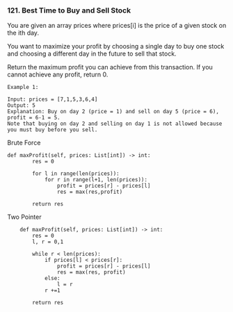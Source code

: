 ### 121. Best Time to Buy and Sell Stock
You are given an array prices where prices[i] is the price of a given stock on the ith day.

You want to maximize your profit by choosing a single day to buy one stock and choosing a different day in the future to sell that stock.

Return the maximum profit you can achieve from this transaction. If you cannot achieve any profit, return 0.

```
Example 1:

Input: prices = [7,1,5,3,6,4]
Output: 5
Explanation: Buy on day 2 (price = 1) and sell on day 5 (price = 6), profit = 6-1 = 5.
Note that buying on day 2 and selling on day 1 is not allowed because you must buy before you sell.
```
Brute Force
```
def maxProfit(self, prices: List[int]) -> int:
        res = 0
        
        for l in range(len(prices)):
            for r in range(l+1, len(prices)):
                profit = prices[r] - prices[l]
                res = max(res,profit)
        
        return res
 ```
Two Pointer
```
    def maxProfit(self, prices: List[int]) -> int:
        res = 0
        l, r = 0,1
        
        while r < len(prices):
            if prices[l] < prices[r]:
                profit = prices[r] - prices[l]
                res = max(res, profit)
            else:
                l = r
            r +=1
        
        return res
```
